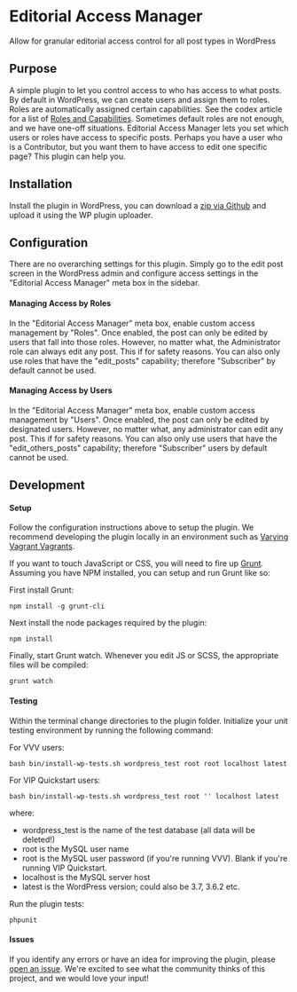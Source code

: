 Editorial Access Manager
==============

Allow for granular editorial access control for all post types in WordPress

## Purpose

A simple plugin to let you control access to who has access to what posts. By default in WordPress, we can create users
and assign them to roles. Roles are automatically assigned certain capabilities. See the codex article for a list of
[Roles and Capabilities](http://codex.wordpress.org/Roles_and_Capabilities). Sometimes default roles are not enough,
and we have one-off situations. Editorial Access Manager lets you set which users or roles have access to specific
posts. Perhaps you have a user who is a Contributor, but you want them to have access to edit one specific page? This
plugin can help you.

## Installation

Install the plugin in WordPress, you can download a
[zip via Github](https://github.com/tlovett1/editorial-access-control/archive/master.zip) and upload it using the WP
plugin uploader.

## Configuration

There are no overarching settings for this plugin. Simply go to the edit post screen in the WordPress admin and
configure access settings in the "Editorial Access Manager" meta box in the sidebar.

#### Managing Access by Roles
In the "Editorial Access Manager" meta box, enable custom access management by "Roles". Once enabled, the post can only be
edited by users that fall into those roles. However, no matter what, the Administrator role can always edit any post.
This if for safety reasons. You can also only use roles that have the "edit_posts" capability; therefore "Subscriber" by
default cannot be used.

#### Managing Access by Users
In the "Editorial Access Manager" meta box, enable custom access management by "Users". Once enabled, the post can only be
edited by designated users. However, no matter what, any administrator can edit any post. This if for safety reasons.
You can also only use users that have the "edit_others_posts" capability; therefore "Subscriber" users by default
cannot be used.

## Development

#### Setup
Follow the configuration instructions above to setup the plugin. We recommend developing the plugin locally in an
environment such as [Varying Vagrant Vagrants](https://github.com/Varying-Vagrant-Vagrants/VVV).

If you want to touch JavaScript or CSS, you will need to fire up [Grunt](http://gruntjs.com). Assuming you have NPM
installed, you can setup and run Grunt like so:

First install Grunt:
```
npm install -g grunt-cli
```

Next install the node packages required by the plugin:
```
npm install
```

Finally, start Grunt watch. Whenever you edit JS or SCSS, the appropriate files will be compiled:
```
grunt watch
```

#### Testing
Within the terminal change directories to the plugin folder. Initialize your unit testing environment by running the
following command:

For VVV users:
```
bash bin/install-wp-tests.sh wordpress_test root root localhost latest
```

For VIP Quickstart users:
```
bash bin/install-wp-tests.sh wordpress_test root '' localhost latest
```

where:

* wordpress_test is the name of the test database (all data will be deleted!)
* root is the MySQL user name
* root is the MySQL user password (if you're running VVV). Blank if you're running VIP Quickstart.
* localhost is the MySQL server host
* latest is the WordPress version; could also be 3.7, 3.6.2 etc.

Run the plugin tests:
```
phpunit
```

#### Issues
If you identify any errors or have an idea for improving the plugin, please [open an issue](https://github.com/tlovett1/editorial-access-manager/issues?state=open). We're excited to see what the community thinks of this project, and we would love your input!